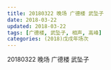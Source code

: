 ```yaml
---
title: 20180322 晚场 广德楼 武坠子
date: 2018-03-22
updated: 2018-03-22
tags: [广德楼, 武坠子, 相声, 高峰]
categories: (2018)戊戌年场次 
---
```

20180322 晚场 广德楼 武坠子

